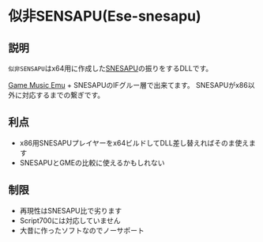 # 似非SENSAPU(Ese-snesapu)

## 説明

`似非SENSAPU`はx64用に作成した[SNESAPU](https://dgrfactory.jp/spcplay/index.html)の振りをするDLLです。

[Game Music Emu](http://slack.net/~ant/libs/audio.html) + SNESAPUのIFグルー層で出来てます。
SNESAPUがx86以外に対応するまでの繋ぎです。

## 利点

* x86用SNESAPUプレイヤーをx64ビルドしてDLL差し替えればそのま使えます
* SNESAPUとGMEの比較に使えるかもしれない

## 制限

* 再現性はSNESAPU比で劣ります
* Script700には対応していません
* 大昔に作ったソフトなのでノーサポート

